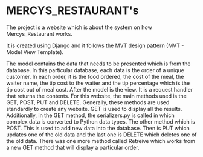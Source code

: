 # MERCYS_RESTAURANT's 

The project is a website which is about the system on how Mercys_Restaurant works.

It is created using Django and it follows the MVT design pattern (MVT - Model View Template).

 The model contains the data that needs to be presented which is from the database. In this particular database, each data is the order of a unique customer. In each order, it is the food ordered, the cost of the meal, the waiter name, the tip cost to the waiter and the tip percentage which is the tip cost out of meal cost. After the model is the view. It is a request handler that returns the contents. For this website, the main methods used is the GET, POST, PUT and DELETE. Generally, these methods are used standardly to create any website. GET is used to display all the results. Additionally, in the GET method, the serializers.py is called in which complex data is converted to Python data types. The other method which is POST. This is used to add new data into the database. Then is PUT which updates one of the old data and the last one is DELETE which deletes one of the old data. There was one more method called Retreive which works from a new GET method that will display a particular order. 